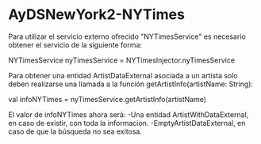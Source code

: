 # AyDSNewYork2-NYTimes
Para utilizar el servicio externo ofrecido "NYTimesService" es necesario obtener el servicio de la siguiente forma:

NYTimesService nyTimesService = NYTimesInjector.nyTimesService

Para obtener una entidad ArtistDataExternal asociada a un artista solo deben realizarse una llamada a la función getArtistInfo(artistName: String):

val infoNYTimes = nyTimesService.getArtistInfo(artistName)

El valor de infoNYTimes ahora será:
-Una entidad ArtistWithDataExternal, en caso de existir, con toda la informacion.
-EmptyArtistDataExternal, en caso de que la búsqueda no sea exitosa.
